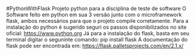 #PythonWithFlask
 Projeto python para a disciplina de teste de software
 O Software feito em python em sua 3 versão junto com o microframework flask, ambos necessários para que o projeto compile corretamente.
 Para a instalação do python é sugerido seguri os passos disponibilizados no site oficial: https://www.python.org
 Já para a instalação do flask, basta em seu terminal digitar o seguninte comando: pip install flask 
 A documentação do flask pode ser encontrada em: https://flask.palletsprojects.com/en/2.1.x/